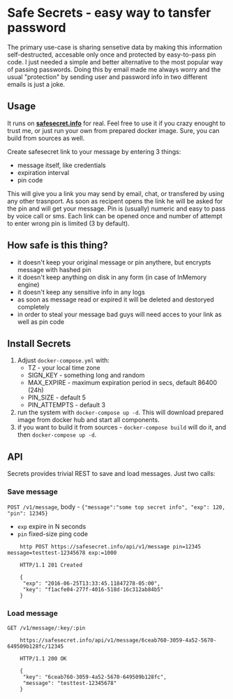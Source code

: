 # Safe Secrets - easy way to tansfer password

The primary use-case is sharing sensetive data by making this information self-destructed, accesable only once and protected by easy-to-pass pin code. I just needed a simple and better alternative to the most popular way of passing passwords. Doing this by email made me always worry
and the usual "protection" by sending user and password info in two different emails is just a joke.

## Usage

It runs on **[safesecret.info](https://safesecret.info)** for real. Feel free to use it if you crazy enought to trust me,
or just run your own from prepared docker image. Sure, you can build from sources as well.

Create safesecret link to your message by entering 3 things:
 - message itself, like credentials
 - expiration interval
 - pin code

 This will give you a link you may send by email, chat, or transfered by using any other trasnport.
 As soon as recipent opens the link he will be asked for the pin and will get your message.
 Pin is (usually) numeric and easy to pass by voice call or sms.
 Each link can be opened once and number of attempt to enter wrong pin is limited (3 by default).


## How safe is this thing?

- it doesn't keep your original message or pin anythere, but encrypts message with hashed pin
- it doesn't keep anything on disk in any form (in case of InMemory engine)
- it doesn't keep any sensitive info in any logs
- as soon as message read or expired it will be deleted and destoryed completely
- in order to steal your message bad guys will need acces to your link as well as pin code


## Install Secrets

1. Adjust `docker-compose.yml` with:
    - TZ - your local time zone
    - SIGN_KEY - something long and random
    - MAX_EXPIRE - maximum expiration period in secs, default 86400 (24h)
    - PIN_SIZE - default 5
    - PIN_ATTEMPTS - default 3
1. run the system with `docker-compose up -d`. This will download prepared image from docker hub and start all components.
1. if you want to build it from sources - `docker-compose build` will do it, and then `docker-compose up -d`.


## API

Secrets provides trivial REST to save and load messages. Just two calls:

### Save message

`POST /v1/message`, body - `{"message":"some top secret info", "exp": 120, "pin": 12345}`
- `exp` expire in N seconds
- `pin` fixed-size ping code

```
    http POST https://safesecret.info/api/v1/message pin=12345 message=testtest-12345678 exp:=1000

    HTTP/1.1 201 Created

    {
     "exp": "2016-06-25T13:33:45.11847278-05:00",
     "key": "f1acfe04-277f-4016-518d-16c312ab84b5"
    }
```

### Load message

`GET /v1/message/:key/:pin`

```
    https://safesecret.info/api/v1/message/6ceab760-3059-4a52-5670-649509b128fc/12345

    HTTP/1.1 200 OK

    {
     "key": "6ceab760-3059-4a52-5670-649509b128fc",
     "message": "testtest-12345678"
    }
```
